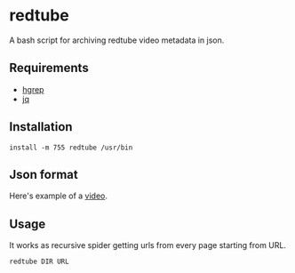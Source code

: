 # redtube

A bash script for archiving redtube video metadata in json.

## Requirements

 - [hgrep](https://github.com/TUVIMEN/hgrep)
 - [jq](https://github.com/stedolan/jq)

## Installation

    install -m 755 redtube /usr/bin

## Json format

Here's example of a [video](video-example.json).

## Usage

It works as recursive spider getting urls from every page starting from URL.

    redtube DIR URL
